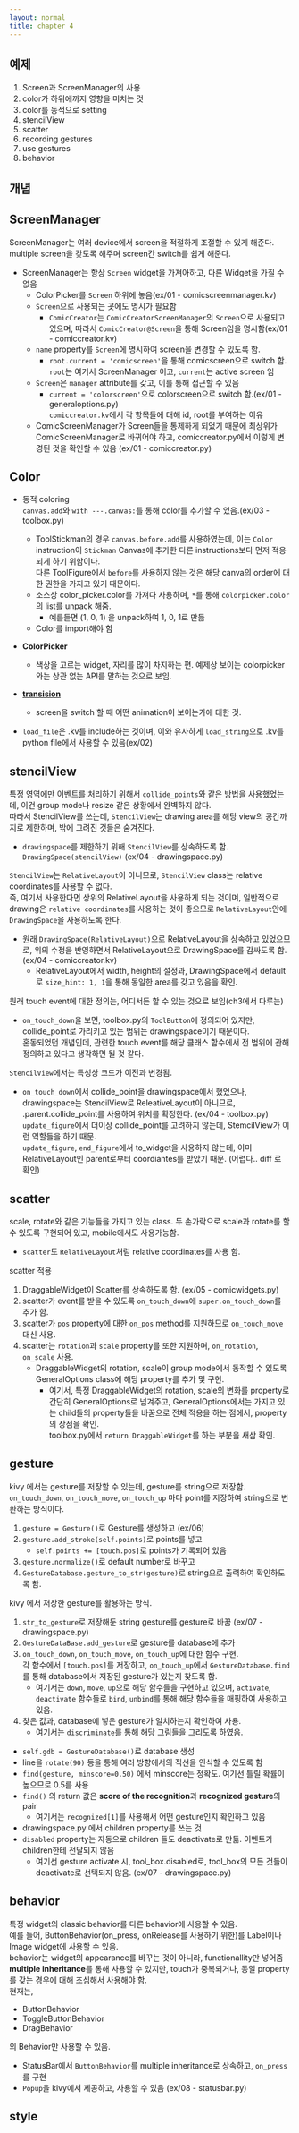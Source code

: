 ```yaml
---
layout: normal
title: chapter 4
---
```


## 예제

1. Screen과 ScreenManager의 사용
2. color가 하위에까지 영향을 미치는 것
3. color를 동적으로 setting
4. stencilView
5. scatter
6. recording gestures
7. use gestures
8. behavior

## 개념

## ScreenManager

ScreenManager는 여러 device에서 screen을 적절하게 조절할 수 있게 해준다.  
multiple screen을 갖도록 해주며 screen간 switch를 쉽게 해준다.
  * ScreenManager는 항상 `Screen` widget을 가져아하고, 다른 Widget을 가질 수 없음
    * ColorPicker를 `Screen` 하위에 놓음(ex/01 - comicscreenmanager.kv)
    * `Screen`으로 사용되는 곳에도 명시가 필요함
      * `ComicCreator`는 `ComicCreatorScreenManager`의 `Screen`으로 사용되고 있으며, 따라서 `ComicCreator@Screen`을 통해 Screen임을 명시함(ex/01 - comiccreator.kv)
    * `name` property를 `Screen`에 명시하여 screen을 변경할 수 있도록 함.
      * `root.current = 'comicscreen'`을 통해 comicscreen으로 switch 함. `root`는 여기서 ScreenManager 이고, `current`는 active screen 임
    * `Screen`은 `manager` attribute를 갖고, 이를 통해 접근할 수 있음
      * `current = 'colorscreen'`으로 colorscreen으로 switch 함.(ex/01 - generaloptions.py)  
      `comiccreator.kv`에서 각 항목들에 대해 id, root를 부여하는 이유
    * ComicScreenManager가 Screen들을 통제하게 되었기 때문에 최상위가 ComicScreenManager로 바뀌어야 하고, comiccreator.py에서 이렇게 변경된 것을 확인할 수 있음 (ex/01 - comiccreator.py)

## Color

  * 동적 coloring  
    `canvas.add`와 `with ---.canvas:`를 통해 color를 추가할 수 있음.(ex/03 - toolbox.py)  
      * ToolStickman의 경우 `canvas.before.add`를 사용하였는데, 이는 `Color` instruction이 `Stickman` Canvas에 추가한 다른 instructions보다 먼저 적용되게 하기 위함이다.  
      다른 ToolFigure에서 `before`를 사용하지 않는 것은 해당 canva의 order에 대한 권한을 가지고 있기 때문이다.
      * 소스상 color_picker.color를 가져다 사용하며, `*`를 통해 `colorpicker.color`의 list를 unpack 해줌.
        * 예를들면 (1, 0, 1) 을 unpack하여 1, 0, 1로 만듦
      * Color를 import해야 함
       
  * **ColorPicker**
    * 색상을 고르는 widget, 자리를 많이 차지하는 편. 예제상 보이는 colorpicker와는 상관 없는 API를 말하는 것으로 보임.
  * **[transision](https://kivy.org/doc/stable/api-kivy.uix.screenmanager.html#changing-transitions)**
    * screen을 switch 할 때 어떤 animation이 보이는가에 대한 것.

  * `load_file`은 .kv를 include하는 것이며, 이와 유사하게 `load_string`으로 .kv를 python file에서 사용할 수 있음(ex/02)

## stencilView

  특정 영역에만 이벤트를 처리하기 위해서 `collide_points`와 같은 방법을 사용했었는데, 이건 group mode나 resize 같은 상황에서 완벽하지 않다.  
  따라서 StencilView를 쓰는데, `StencilView`는 drawing area를 해당 view의 공간까지로 제한하며, 밖에 그려진 것들은 숨겨진다.
   * `drawingspace`를 제한하기 위해 `StencilView`를 상속하도록 함. `DrawingSpace(stencilView)` (ex/04 - drawingspace.py)  

  `StencilView`는 `RelativeLayout`이 아니므로, `StencilView` class는 relative coordinates를 사용할 수 없다.  
  즉, 여기서 사용한다면 상위의 RelativeLayout을 사용하게 되는 것이며, 일반적으로 drawing은 `relative coordinates`를 사용하는 것이 좋으므로 `RelativeLayout`안에 `DrawingSpace`을 사용하도록 한다.
   * 원래 `DrawingSpace(RelativeLayout)`으로 RelativeLayout을 상속하고 있었으므로, 위의 수정을 반영하면서 RelativeLayout으로 DrawingSpace를 감싸도록 함. (ex/04 - comiccreator.kv)
     * RelativeLayout에서 width, height의 설정과, DrawingSpace에서 default로 `size_hint: 1, 1`을 통해 동일한 area를 갖고 있음을 확인.

  원래 touch event에 대한 정의는, 어디서든 할 수 있는 것으로 보임(ch3에서 다루는)
   * `on_touch_down`을 보면, toolbox.py의 `ToolButton`에 정의되어 있지만, collide_point로 가리키고 있는 범위는 drawingspace이기 때문이다.  
   혼동되었던 개념인데, 관련한 touch event를 해당 클래스 함수에서 전 범위에 관해 정의하고 있다고 생각하면 될 것 같다.

  `StencilView`에서는 특성상 코드가 이전과 변경됨.  
   * `on_touch_down`에서 collide_point을 drawingspace에서 했었으나, drawingspace는 StencilView로 ReleativeLayout이 아니므로, .parent.collide_point를 사용하여 위치를 확정한다.  (ex/04 - toolbox.py)  
     `update_figure`에서 더이상 collide_point를 고려하지 않는데, StemcilView가 이런 역할들을 하기 때문.  
     `update_figure`, `end_figure`에서 to_widget을 사용하지 않는데, 이미 RelativeLayout인 parent로부터 coordiantes를 받았기 때문. (어렵다.. diff 로 확인)

## scatter

  scale, rotate와 같은 기능들을 가지고 있는 class. 두 손가락으로 scale과 rotate를 할 수 있도록 구현되어 있고, mobile에서도 사용가능함.
   * `scatter`도 `RelativeLayout`처럼 relative coordinates를 사용 함.
  
  scatter 적용  
  1. DraggableWidget이 Scatter를 상속하도록 함. (ex/05 - comicwidgets.py)
  2. scatter가 event를 받을 수 있도록 `on_touch_down`에 `super.on_touch_down`를 추가 함.
  3. scatter가 `pos` property에 대한 `on_pos` method를 지원하므로 `on_touch_move` 대신 사용.
  4. scatter는 `rotation`과 `scale` property를 또한 지원하며, `on_rotation`, `on_scale` 사용.
     * DraggableWidget의 rotation, scale이 group mode에서 동작할 수 있도록 GeneralOptions class에 해당 property를 추가 및 구현.  
       * 여기서, 특정 DraggableWidget의 rotation, scale의 변화를 property로 간단히 GeneralOptions로 넘겨주고, GeneralOptions에서는 가지고 있는 child들의 property들을 바꿈으로 전체 적용을 하는 점에서, property의 장점을 확인.  
       toolbox.py에서 `return DraggableWidget`를 하는 부분을 새삼 확인.
  
## gesture

  kivy 에서는 gesture를 저장할 수 있는데, gesture를 string으로 저장함.  
  `on_touch_down`, `on_touch_move`, `on_touch_up` 마다 point를 저장하여 string으로 변환하는 방식이다.
   1. `gesture = Gesture()`로 Gesture를 생성하고 (ex/06)
   2. `gesture.add_stroke(self.points)`로 points를 넣고
      * `self.points += [touch.pos]`로 points가 기록되어 있음
   3. `gesture.normalize()`로 default number로 바꾸고
   4. `GestureDatabase.gesture_to_str(gesture)`로 string으로 출력하여 확인하도록 함.

  kivy 에서 저장한 gesture를 활용하는 방식.  
   1. `str_to_gesture`로 저장해둔 string gesture를 gesture로 바꿈  (ex/07 - drawingspace.py)
   2. `GestureDataBase.add_gesture`로 gesture를 database에 추가
   3. `on_touch_down`, `on_touch_move`, `on_touch_up`에 대한 함수 구현.  
      각 함수에서 `[touch.pos]`를 저장하고, `on_touch_up`에서 `GestureDatabase.find`를 통해 database에서 저장된 gesture가 있는지 찾도록 함.
      * 여기서는 `down`, `move`, `up`으로 해당 함수들을 구현하고 있으며, `activate`, `deactivate` 함수들로 `bind`, `unbind`를 통해 해당 함수들을 매핑하여 사용하고 있음.
   4. 찾은 값과, database에 넣은 gesture가 일치하는지 확인하여 사용.
      * 여기서는 `discriminate`를 통해 해당 그림들을 그리도록 하였음.

   * `self.gdb = GestureDatabase()`로 database 생성
   * line을 `rotate(90)` 등을 통해 여러 방향에서의 직선을 인식할 수 있도록 함
   * `find(gesture, minscore=0.50)` 에서 minscore는 정확도. 여기선 틀릴 확률이 높으므로 0.5를 사용
   * `find()` 의 return 값은 **score of the recognition**과 **recognized gesture**의 pair
     * 여기서는 `recognized[1]`를 사용해서 어떤 gesture인지 확인하고 있음
   * drawingspace.py 에서 children property를 쓰는 것
   * `disabled` property는 자동으로 children 들도 deactivate로 만듦. 이벤트가 children한테 전달되지 않음
     * 여기선 gesture activate 시, tool_box.disabled로, tool_box의 모든 것들이 deactivate로 선택되지 않음. (ex/07 - drawingspace.py)

## behavior

  특정 widget의 classic behavior를 다른 behavior에 사용할 수 있음.  
  예를 들어, ButtonBehavior(on_press, onRelease를 사용하기 위한)를 Label이나 Image widget에 사용할 수 있음.  
  behavior는 widget의 appearance를 바꾸는 것이 아니라, functionallity만 넣어줌  
  **multiple inheritance**를 통해 사용할 수 있지만, touch가 중복되거나, 동일 property를 갖는 경우에 대해 조심해서 사용해야 함.  
  현재는,
   * ButtonBehavior
   * ToggleButtonBehavior
   * DragBehavior
  
  의 Behavior만 사용할 수 있음.
  
  * StatusBar에서 `ButtonBehavior`를 multiple inheritance로 상속하고, `on_press`를 구현
  * `Popup`을 kivy에서 제공하고, 사용할 수 있음 (ex/08 - statusbar.py)

## style

